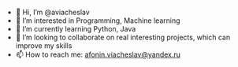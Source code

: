 - 👋 Hi, I’m @aviacheslav
- 👀 I’m interested in Programming,  Machine learning
- 🌱 I’m currently learning Python, Java
- 💞️ I’m looking to collaborate on real interesting projects, which can improve my skills
- 📫 How to reach me: afonin.viacheslav@yandex.ru

<!---
aviacheslav/aviacheslav is a ✨ special ✨ repository because its `README.md` (this file) appears on your GitHub profile.
You can click the Preview link to take a look at your changes.
--->
